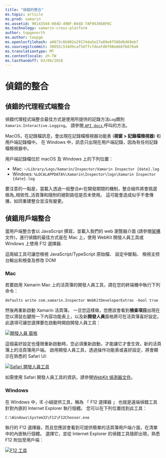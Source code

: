 ```yaml
---
title: "偵錯的整合"
ms.topic: article
ms.prod: xamarin
ms.assetid: 90143544-084D-49BF-B44D-7AF943668F6C
ms.technology: xamarin-cross-platform
author: topgenorth
ms.author: toopge
ms.openlocfilehash: a0873c6b902e29174da5e27a09e8f580d6d69eb7
ms.sourcegitcommit: 30055c534d9caf5dffcfdeafd6f08e666fb870a8
ms.translationtype: MT
ms.contentlocale: zh-TW
ms.lasthandoff: 03/09/2018
---
```

# <a name="debugging-integrations"></a>偵錯的整合

## <a name="debugging-agent-side-integrations"></a>偵錯的代理程式端整合

偵錯代理程式端整合最佳方式是使用所提供的記錄方法`Log`類別`Xamarin.Interactive.Logging`。 請參閱[ `API docs` ](https://developer.xamarin.com/api/type/Xamarin.Interactive.Logging.Log/)呼叫的方法。

MacOS，在記錄檔訊息，會出現在記錄檔檢視器功能表 (**視窗 > 記錄檔檢視器**) 和用戶端記錄檔中。 在 Windows 中，訊息只出現在用戶端記錄，因為有任何記錄檔檢視器中。

用戶端記錄檔位於 macOS 及 Windows 上的下列位置：

- Mac: `~/Library/Logs/Xamarin/Inspector/Xamarin Inspector {date}.log`
- Windows: `%LOCALAPPDATA%\Xamarin\Inspector\logs\Xamarin Inspector {date}.log`

要注意的一點是，當載入透過一般整合`#r`在開發期間的機制，整合組件將會挑選做為_相依性_活頁簿和隨附的絕對路徑是否未使用。 這可能會造成似乎不會傳播，如同重建整合並沒有變更。

## <a name="debugging-client-side-integrations"></a>偵錯用戶端整合

當用戶端整合會以 JavaScript 撰寫，並載入我們的 web 瀏覽器介面 (請參閱[架構](~/tools/workbooks/sdk/architecture.md)文件)，進行偵錯的最佳方式是在 Mac 上，使用 WebKit 開發人員工具或 Windows 上使用 F12 選擇器.

這兩組工具可讓您檢視 JavaScript/TypeScript 原始檔、 設定中斷點、 檢視主控台輸出和檢查及修改 DOM

### <a name="mac"></a>Mac

若要啟用 Xamarin Mac 上的活頁簿的開發人員工具，請在您的終端機中執行下列命令：

```shell
defaults write com.xamarin.Inspector WebKitDeveloperExtras -bool true
```

然後再重新啟動 Xamarin 活頁簿。 一旦您這樣做，您應該會看到**檢查項目**出現在您以滑鼠右鍵按一下內容功能表上，以及新**開發人員**窗格將可在活頁簿喜好設定。 此選項可讓您選擇要在啟動時開啟開發人員工具：

[![開發人員 窗格](debugging-images/developer-pane-small.png)](debugging-images/developer-pane.png#lightbox)

這個喜好設定也僅限重新啟動時，您必須重新啟動，才能讓它才會生效，新的活頁簿上的活頁簿用戶端。 啟用開發人員工具，透過操作功能表或喜好設定，將會顯示在熟悉的 Safari UI:

[![Safari 開發人員工具](debugging-images/mac-dev-tools.png)](debugging-images/mac-dev-tools.png#lightbox)

如需使用 Safari 開發人員工具的資訊，請參閱[WebKit 偵測器文件][webkit-docs]。

### <a name="windows"></a>Windows

在 Windows 中，IE 小組提供工具，稱為 「 F12 選擇器 」 也就是遠端偵錯工具針對內嵌的 Internet Explorer 執行個體。 您可以在下列位置找到此工具：

```shell
C:\Windows\System32\F12\F12Chooser.exe
```

執行的 F12 選擇器，而且您應該會看到可提供簡單的活頁簿用戶端介面，在清單中的內嵌執行個體。 選擇它，並從 Internet Explorer 的偵錯工具隨即出現，熟悉 F12 附加至用戶端：

[![F12 工具](debugging-images/windows-dev-tools.png)](debugging-images/windows-dev-tools.png#lightbox)

[webkit-docs]: https://trac.webkit.org/wiki/WebInspector